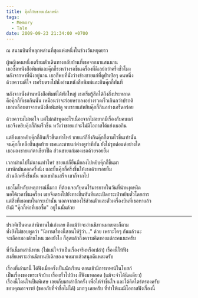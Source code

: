 ```yaml
---
title: คุ๊กกี้กับชายแปลกหน้า
tags:
  - Memory
  - Tale
date: 2009-09-23 21:34:00 +0700
---
```


ณ สนามบินที่พลุกพล่านที่สุดแห่งหนึ่งในช่วงวันหยุดยาว

ผู้หญิงคนหนึ่งเตรียมตัวเดินทางกลับบ้านที่เธอจากมาแสนนาน  
เธอซื้อหนังสือพิมพ์และคุ๊กกี้ระหว่างรอขึ้นเครื่องที่ดีเลย์กว่าครึ่งชั่วโมง  
หลังจากหาที่นั่งอยู่นาน เธอก็พบที่นั่งว่างข้างชายแก่ที่ดูป่ำเป๋อๆ คนหนึ่ง  
ด้วยความดีใจ เธอรีบตรงไปนั่งอ่านหนังสือพิมพ์และกินคุ๊กกี้ทันที

หลังจากนั่งอ่านหนังสือพิมพ์ได้พักใหญ่ เธอเริ่มรู้สึกได้ถึงสิ่งประหลาด  
คือคุ๊กกี้ที่เธอกินนั้น เหมือนว่าจะร่อยหรอลงอย่างรวดเร็วเกินกว่าปรกติ  
เธอเหลือบตาจากหนังสือพิมพ์ดู พบชายแก่หยิบคุ๊กกี้กินอย่างเอร็ดอร่อย

ด้วยความไม่พอใจ แต่ไม่กล้าพูดอะไรเนื่องจากไม่อยากมีเรื่องกับคนแก่  
เธอจึงหยิบคุ๊กกี้กินเร็วขึ้น หวังว่าชายแก่จะไม่มีโอกาสได้แย่งเธอกิน

แต่ยิ่งเธอหยิบคุ๊กกี้กินเร็วขึ้นเท่าไหร่ ชายแก่ก็ยิ่งกินคุ๊กกี้ตามไวขึ้นเท่านั้น  
จนคุ๊กกี้เหลือชิ้นสุดท้าย เธอและชายแก่ต่างดูท่าทีกัน ยังไม่รุกต่อแต่อย่างใด  
เธอมองชายแก่ตาเขียวปั๊ด ส่วนชายแก่มองเธอด้วยรอยยิ้ม

เวลาผ่านไปไม่นานเท่าไหร่ ชายแก่ก็ยื่นมือลงไปหยิบคุ๊กกี้ขึ้นมา  
เขาหักมันออกครึ่งนึง และยื่นคุ๊กกี้ครึ่งชิ้นให้เธอด้วยรอยยิ้ม  
ส่วนอีกครึ่งชิ้นนั้น พอเขากินเสร็จ เขาก็จากไป

เธอโมโหกับเหตุการณ์นี้มาก ที่ต้องเจอกับคนไร้มารยาทในวันที่น่าหงุดหงิด  
พอได้เวลาขึ้นเครื่อง เธอจึงตรงไปยังทางขึ้นทันทีและเปิดกระเป๋าหยิบตั๋วโดยสาร  
แต่สิ่งที่เธอพบในกระเป๋านั้น นอกจากของใช้ส่วนตัวและตั๋วเครื่องบินที่เธอหาแล้ว  
ยังมี "คุ๊กกี้ห่อที่เธอซื้อ" อยู่ในนั้นด้วย

---

ปรกติเป็นคนเล่านิทานไม่เก่งเลย ถึงแม้ว่าจะอ่านนิทานมาเยอะก็ตาม  
ทั่งยังไม่ชอบพูดว่า "นิทานเรื่องนี้สอนให้รู้ว่า..." ด้วย เพราะโตๆ กันแล้วนะ  
จะเลือกมองด้านไหน มองยังไง ก็สุดแล้วถึงความคิดของแต่ละคนนะครับ

ที่วันนี้มาเล่านิทาน (ไม่แน่ใจว่าเป็นเรื่องจริงหรือเปล่า) เรื่องนี้ให้ฟัง  
สงสัยเพราะอ่านนิทานบีเดิลของเจเคมาแล้วสนุกดีแหละครับ

เรื่องที่เล่ามานี้ ได้ฟังเมื่อครั้งเป็นนักเรียน ตอนเช้ามีการเทศน์ในโบสถ์  
เป็นเรื่องของพระเจ้าบ้าง เรื่องทั่วไปบ้าง ก็ฟังมาตลอด (แม้จะจำได้นิดเดียว)  
เรื่องนี้โดนใจเป็นพิเศษ เลยเก็บมาเล่าอีกครั้ง เพื่อให้จำขึ้นใจ และได้คิดไตร่ตรองครับ  
ขอบคุณอาจารย์ (ขออภัยที่จำชื่อไม่ได้) มากๆ เลยครับ ที่ทำให้ผมมีโอกาสฟังเรื่องนี้
